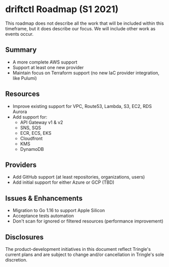 # driftctl Roadmap (S1 2021)

This roadmap does not describe all the work that will be included within this timeframe, but it does describe our focus. We will include other work as events occur.

## Summary

* A more complete AWS support
* Support at least one new provider
* Maintain focus on Terraform support (no new IaC provider integration, like Pulumi)

## Resources

* Improve existing support for VPC, Route53, Lambda, S3, EC2, RDS Aurora
* Add support for:
  * API Gateway v1 & v2
  * SNS, SQS
  * ECR, ECS, EKS
  * Cloudfront
  * KMS
  * DynamoDB

## Providers

* Add GitHub support (at least repositories, organizations, users)
* Add initial support for either Azure or GCP (TBD)

## Issues & Enhancements

* Migration to Go 1.16 to support Apple Silicon
* Acceptance tests automation
* Don't scan for ignored or filtered resources (performance improvement)

## Disclosures

The product-development initiatives in this document reflect Tringle's current plans and are subject to change and/or cancellation in Tringle's sole discretion.
